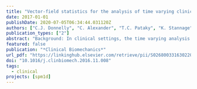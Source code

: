```yaml
---
title: "Vector-field statistics for the analysis of time varying clinical gait data"
date: 2017-01-01
publishDate: 2020-07-05T06:34:44.031120Z
authors: ["C.J. Donnelly", "C. Alexander", "T.C. Pataky", "K. Stannage", "S. Reid", "M.A. Robinson"]
publication_types: ["2"]
abstract: "Background: In clinical settings, the time varying analysis of gait data relies heavily on the experience of the individual(s) assessing these biological signals. Though three dimensional kinematics are recognised as time varying waveforms (1D), exploratory statistical analysis of these data are commonly carried out with multiple discrete or 0D dependent variables. In the absence of an a priori 0D hypothesis, clinicians are at risk of making type I and II errors in their analyis of time varying gait signatures in the event statistics are used in concert with prefered subjective clinical assesment methods. The aim of this communication was to determine if vector ﬁeld waveform statistics were capable of providing quantitative corroboration to practically signiﬁcant differences in time varying gait signatures as determined by two clinically trained gait experts."
featured: false
publication: "*Clinical Biomechanics*"
url_pdf: "https://linkinghub.elsevier.com/retrieve/pii/S0268003316302200"
doi: "10.1016/j.clinbiomech.2016.11.008"
tags:
  - clinical
projects: [spm1d]
---
```

